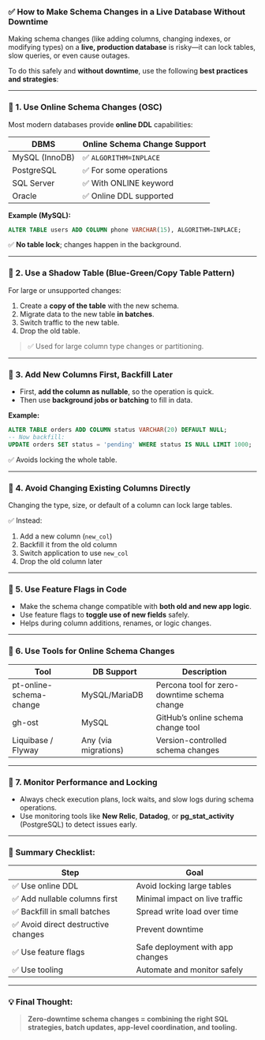### ✅ How to Make Schema Changes in a Live Database **Without Downtime**

Making schema changes (like adding columns, changing indexes, or modifying types) on a **live, production database** is risky—it can lock tables, slow queries, or even cause outages.

To do this safely and **without downtime**, use the following **best practices and strategies**:

---

### 🔹 1. **Use Online Schema Changes (OSC)**

Most modern databases provide **online DDL** capabilities:

| DBMS           | Online Schema Change Support |
| -------------- | ---------------------------- |
| MySQL (InnoDB) | ✅ `ALGORITHM=INPLACE`        |
| PostgreSQL     | ✅ For some operations        |
| SQL Server     | ✅ With ONLINE keyword        |
| Oracle         | ✅ Online DDL supported       |

**Example (MySQL):**

```sql
ALTER TABLE users ADD COLUMN phone VARCHAR(15), ALGORITHM=INPLACE;
```

✅ **No table lock**; changes happen in the background.

---

### 🔸 2. **Use a Shadow Table (Blue-Green/Copy Table Pattern)**

For large or unsupported changes:

1. Create a **copy of the table** with the new schema.
2. Migrate data to the new table **in batches**.
3. Switch traffic to the new table.
4. Drop the old table.

> ✅ Used for large column type changes or partitioning.

---

### 🔹 3. **Add New Columns First, Backfill Later**

* First, **add the column as nullable**, so the operation is quick.
* Then use **background jobs or batching** to fill in data.

**Example:**

```sql
ALTER TABLE orders ADD COLUMN status VARCHAR(20) DEFAULT NULL;
-- Now backfill:
UPDATE orders SET status = 'pending' WHERE status IS NULL LIMIT 1000;
```

✅ Avoids locking the whole table.

---

### 🔸 4. **Avoid Changing Existing Columns Directly**

Changing the type, size, or default of a column can lock large tables.

✅ Instead:

1. Add a new column (`new_col`)
2. Backfill it from the old column
3. Switch application to use `new_col`
4. Drop the old column later

---

### 🔹 5. **Use Feature Flags in Code**

* Make the schema change compatible with **both old and new app logic**.
* Use feature flags to **toggle use of new fields** safely.
* Helps during column additions, renames, or logic changes.

---

### 🔸 6. **Use Tools for Online Schema Changes**

| Tool                    | DB Support           | Description                                  |
| ----------------------- | -------------------- | -------------------------------------------- |
| pt-online-schema-change | MySQL/MariaDB        | Percona tool for zero-downtime schema change |
| gh-ost                  | MySQL                | GitHub’s online schema change tool           |
| Liquibase / Flyway      | Any (via migrations) | Version-controlled schema changes            |

---

### 🔹 7. **Monitor Performance and Locking**

* Always check execution plans, lock waits, and slow logs during schema operations.
* Use monitoring tools like **New Relic**, **Datadog**, or **pg\_stat\_activity** (PostgreSQL) to detect issues early.

---

### 🧠 Summary Checklist:

| Step                               | Goal                             |
| ---------------------------------- | -------------------------------- |
| ✅ Use online DDL                   | Avoid locking large tables       |
| ✅ Add nullable columns first       | Minimal impact on live traffic   |
| ✅ Backfill in small batches        | Spread write load over time      |
| ✅ Avoid direct destructive changes | Prevent downtime                 |
| ✅ Use feature flags                | Safe deployment with app changes |
| ✅ Use tooling                      | Automate and monitor safely      |

---

### 💡 Final Thought:

> **Zero-downtime schema changes = combining the right SQL strategies, batch updates, app-level coordination, and tooling.**
